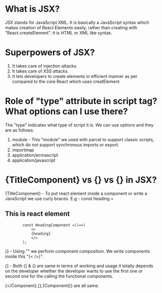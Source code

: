 # What is JSX?
JSX stands for JavaScript XML. It is basically a JavaScript syntax which makes creation of React Elements easily, rather than creating with "React.createElement". It is HTML or XML like syntax.

# Superpowers of JSX?
1. It takes care of injection attacks.
2. It takes care of XSS attacks.
3. It lets developers to create elements in efficient manner as per compared to the core React which uses creatElement.

# Role of "type" attribute in script tag? What options can I use there?
The "type" indicates what type of script it is. We can use options and they are as follows:
1. module - This "module" we used with parcel to support classic scripts, which do not support synchronous imports or export.
2. importmap
3. application/ecmascript
4. application/javascript

# {TitleComponent} vs {<TitleComponent/>} vs {<TitleComponent><TitleComponent/>} in JSX?

{TitleComponent} - To put react element inside a component or write a JavaScript we use curly braces.
E.g - const heading = <h2>This is react element</h2>

            const HeadingComponent =()=>(
                <>
                {heading}
                </>
            );

{<TitleComponent/>} - Using "<Component/>" we perform component composition. We write components inside this "{< />}".

{<TitleComponent><TitleComponent/>} - Both {<TitleComponent><TitleComponent/>} & {<TitleComponent/>} are same in terms of working 
and usage it totally depends on the developer whether the developer wants to use the first one or second one for the calling the functional
components. 

{<Component></Component},{<Component/>},{Component()} are all same.
